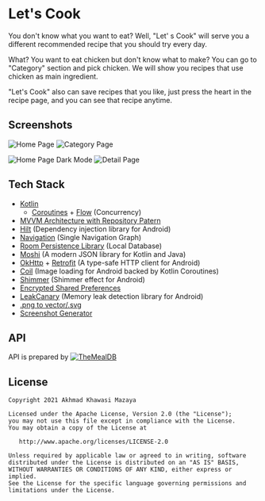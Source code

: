 # Let's Cook

You don't know what you want to eat? Well, "Let' s Cook" will serve you a different recommended recipe that you should try every day.

What? You want to eat chicken but don't know what to make? You can go to "Category" section and pick chicken. We will show you recipes that use chicken as main ingredient.

"Let's Cook" also can save recipes that you like, just press the heart in the recipe page, and you can see that recipe anytime.

## Screenshots

![Home Page](https://i.imgur.com/giqCmmz.png) ![Category Page](https://i.imgur.com/9xpMtYQ.png)

![Home Page Dark Mode](https://i.imgur.com/9A5WZU5.png) ![Detail Page](https://i.imgur.com/gXAWxV7.png)

## Tech Stack
* [Kotlin](https://kotlinlang.org/)
  * [Coroutines](https://developer.android.com/kotlin/coroutines?gclid=CjwKCAjw-e2EBhAhEiwAJI5jg8PEjvuQA4yyVE0XKE2UOoz5h1LlCKJ7IOMZN3DIdDE9R8ghDWIg2xoCWdMQAvD_BwE&gclsrc=aw.ds) + [Flow](https://developer.android.com/kotlin/flow) (Concurrency)
* [MVVM Architecture with Repository Patern](https://developer.android.com/jetpack/guide#recommended-app-arch) 
* [Hilt](https://developer.android.com/training/dependency-injection/hilt-android) (Dependency injection library for Android)
* [Navigation](https://developer.android.com/guide/navigation/navigation-getting-started) (Single Navigation Graph)
* [Room Persistence Library](https://developer.android.com/training/data-storage/room) (Local Database)
* [Moshi](https://github.com/square/moshi) (A modern JSON library for Kotlin and Java)
* [OkHttp](https://square.github.io/okhttp/) + [Retrofit](https://square.github.io/retrofit/) (A type-safe HTTP client for Android) 
* [Coil](https://github.com/coil-kt/coil) (Image loading for Android backed by Kotlin Coroutines)
* [Shimmer](http://facebook.github.io/shimmer-android/) (Shimmer effect for Android)
* [Encrypted Shared Preferences](https://developer.android.com/topic/security/data)
* [LeakCanary](https://square.github.io/leakcanary/) (Memory leak detection library for Android)
* [.png to vector/.svg](https://www.autotracer.org/)
* [Screenshot Generator](https://theapplaunchpad.com/)

## API
API is prepared by [![TheMealDB](https://www.themealdb.com/images/logo-small.png)](https://www.themealdb.com/api.php)

## License

    Copyright 2021 Akhmad Khawasi Mazaya

    Licensed under the Apache License, Version 2.0 (the "License");
    you may not use this file except in compliance with the License.
    You may obtain a copy of the License at

       http://www.apache.org/licenses/LICENSE-2.0

    Unless required by applicable law or agreed to in writing, software
    distributed under the License is distributed on an "AS IS" BASIS,
    WITHOUT WARRANTIES OR CONDITIONS OF ANY KIND, either express or implied.
    See the License for the specific language governing permissions and
    limitations under the License.
